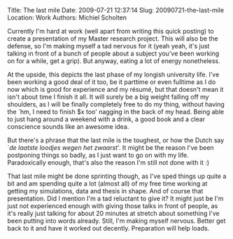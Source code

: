 Title: The last mile
Date: 2009-07-21 12:37:14
Slug: 20090721-the-last-mile
Location: Work
Authors: Michiel Scholten

<p>Currently I'm hard at work (well apart from writing this quick posting) to create a presentation of my Master research project. This will also be the defense, so I'm making myself a tad nervous for it (yeah yeah, it's just talking in front of a bunch of people about a subject you've been working on for a while, get a grip). But anyway, eating a lot of energy nonetheless.</p>

<p>At the upside, this depicts the last phase of my longish university life. I've been working a good deal of it too, be it parttime or even fulltime as I do now which is good for experience and my r&eacute;sum&eacute;, but that doesn't mean it isn't about time I finish it all. It will surely be a big weight falling off my shoulders, as I will be finally completely free to do my thing, without having the `hm, I need to finish $x too' nagging in the back of my head. Being able to just hang around a weekend with a drink, a good book and a clear conscience sounds like an awesome idea.</p>

<p>But there's a phrase that the last mile is the toughest, or how the Dutch say `<em>de laatste loodjes wegen het zwaarst</em>'. It might be the reason I've been postponing things so badly, as I just want to go on with my life. Paradoxically enough, that's also the reason I'm still not done with it :)</p>

<p>That last mile might be done sprinting though, as I've sped things up quite a bit and am spending quite a lot (almost all) of my free time working at getting my simulations, data and thesis in shape. And of course that presentation. Did I mention I'm a tad reluctant to give it? It might just be I'm just not experienced enough with giving those talks in front of people, as it's really just talking for about 20 minutes at stretch about something I've been putting into words already. Still, I'm making myself nervous. Better get back to it and have it worked out decently. Preparation will help loads.</p>